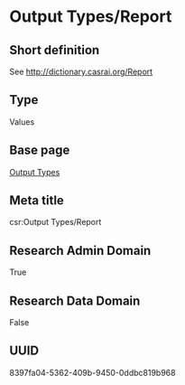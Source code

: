 # Output Types/Report
## Short definition
See http://dictionary.casrai.org/Report
## Type
Values
## Base page
[Output Types](../../Objects/Output%20Types.md)
## Meta title
csr:Output Types/Report
## Research Admin Domain
True
## Research Data Domain
False
## UUID
8397fa04-5362-409b-9450-0ddbc819b968
